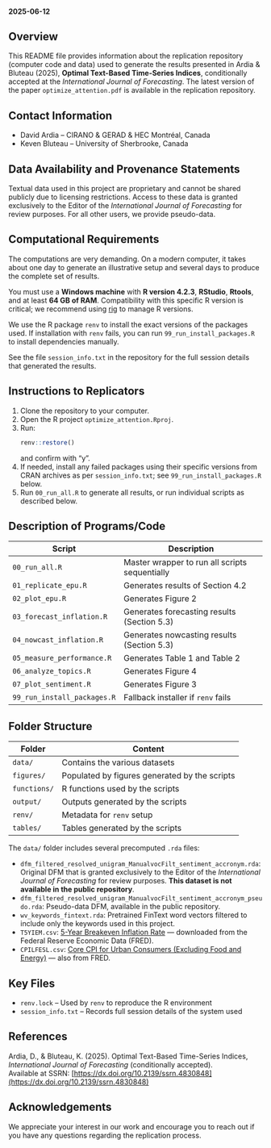 #### 2025-06-12

## Overview

This README file provides information about the replication repository (computer code and data) used to generate the 
results presented in Ardia & Bluteau (2025), **Optimal Text-Based Time-Series Indices**, conditionally accepted 
at the _International Journal of Forecasting_. The latest version of the paper `optimize_attention.pdf` is available 
in the replication repository.

## Contact Information

- David Ardia – CIRANO & GERAD & HEC Montréal, Canada  
- Keven Bluteau – University of Sherbrooke, Canada

## Data Availability and Provenance Statements

Textual data used in this project are proprietary and cannot be shared publicly due to licensing restrictions. 
Access to these data is granted exclusively to the Editor of the _International Journal of Forecasting_ for review purposes. 
For all other users, we provide pseudo-data.

## Computational Requirements

The computations are very demanding. On a modern computer, it takes about one day to generate an illustrative setup and several 
days to produce the complete set of results.

You must use a **Windows machine** with **R version 4.2.3**, **RStudio**, **Rtools**, and at least **64 GB of RAM**. 
Compatibility with this specific R version is critical; we recommend using [rig](https://github.com/r-lib/rig/releases) to manage R versions.

We use the R package `renv` to install the exact versions of the packages used. If installation with `renv` fails, you 
can run `99_run_install_packages.R` to install dependencies manually.

See the file `session_info.txt` in the repository for the full session details that generated the results.

## Instructions to Replicators

1. Clone the repository to your computer.
2. Open the R project `optimize_attention.Rproj`.
3. Run:
   ```r
   renv::restore()
   ```
   and confirm with “y”.
4. If needed, install any failed packages using their specific versions from CRAN archives as per `session_info.txt`; see `99_run_install_packages.R` below.
5. Run `00_run_all.R` to generate all results, or run individual scripts as described below.

## Description of Programs/Code

| Script                   | Description                                          |
|--------------------------|------------------------------------------------------|
| `00_run_all.R`           | Master wrapper to run all scripts sequentially       |
| `01_replicate_epu.R`     | Generates results of Section 4.2                     |
| `02_plot_epu.R`          | Generates Figure 2                                   |
| `03_forecast_inflation.R`| Generates forecasting results (Section 5.3)          |
| `04_nowcast_inflation.R` | Generates nowcasting results (Section 5.3)           |
| `05_measure_performance.R`| Generates Table 1 and Table 2                       |
| `06_analyze_topics.R`    | Generates Figure 4                                   |
| `07_plot_sentiment.R`    | Generates Figure 3                                   |
| `99_run_install_packages.R` | Fallback installer if `renv` fails                |

## Folder Structure

| Folder     | Content                                                       |
|------------|---------------------------------------------------------------|
| `data/`    | Contains the various datasets                                 |
| `figures/` | Populated by figures generated by the scripts                 |
| `functions/` | R functions used by the scripts                             |
| `output/`  | Outputs generated by the scripts                              |
| `renv/`    | Metadata for `renv` setup                                     |
| `tables/`  | Tables generated by the scripts                               |

The `data/` folder includes several precomputed `.rda` files:

- `dfm_filtered_resolved_unigram_ManualvocFilt_sentiment_accronym.rda`: Original DFM that is granted exclusively to the Editor of the _International Journal of Forecasting_ for review purposes. **This dataset is not available in the public repository**.
- `dfm_filtered_resolved_unigram_ManualvocFilt_sentiment_accronym_pseudo.rda`: Pseudo-data DFM, available in the public repository.
- `wv_keywords_fintext.rda`: Pretrained FinText word vectors filtered to include only the keywords used in this project.
- `T5YIEM.csv`: [5-Year Breakeven Inflation Rate](https://fred.stlouisfed.org/series/T5YIEM) — downloaded from the Federal Reserve Economic Data (FRED).
- `CPILFESL.csv`: [Core CPI for Urban Consumers (Excluding Food and Energy)](https://fred.stlouisfed.org/series/CPILFESL) — also from FRED.

## Key Files

- `renv.lock` – Used by `renv` to reproduce the R environment
- `session_info.txt` – Records full session details of the system used

## References

Ardia, D., & Bluteau, K. (2025). Optimal Text-Based Time-Series Indices, _International Journal of Forecasting_ (conditionally accepted).  
Available at SSRN: [https://dx.doi.org/10.2139/ssrn.4830848](https://dx.doi.org/10.2139/ssrn.4830848)

## Acknowledgements

We appreciate your interest in our work and encourage you to reach out if you have any questions regarding the replication process.
